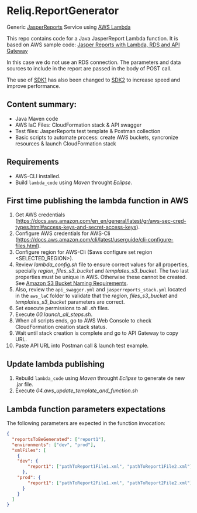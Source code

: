 # Reliq.ReportGenerator
Generic [JasperReports](https://community.jaspersoft.com/project/jasperreports-library) Service using [AWS Lambda](https://aws.amazon.com/es/lambda/)

This repo contains code for a Java JasperReport Lambda function.
It is based on AWS sample code: [Jasper Reports with Lambda, RDS and API Gateway](https://github.com/aws-samples/jasper-reports-with-lambda-rds)

In this case we do not use an RDS connection. The parameters and data sources to include in the report are passed in the body of POST call.

The use of [SDK1](https://github.com/aws/aws-sdk-java) has also been changed to [SDK2](https://github.com/aws/aws-sdk-java-v2) to increase speed and improve performance.

## Content summary:

* Java Maven code
* AWS IaC Files: CloudFormation stack & API swagger
* Test files: JasperReports test template & Postman collection
* Basic scripts to automate process: create AWS buckets, syncronize resources & launch CloudFormation stack

## Requirements
* AWS-CLI installed.
* Build `lambda_code` using *Maven* throught *Eclipse*.

## First time publishing the lambda function in AWS

1. Get AWS credentials (https://docs.aws.amazon.com/en_en/general/latest/gr/aws-sec-cred-types.html#access-keys-and-secret-access-keys).
2. Configure AWS credentials for AWS-Cli (https://docs.aws.amazon.com/cli/latest/userguide/cli-configure-files.html).
3. Configure region for AWS-Cli ($aws configure set region <SELECTED_REGION>).
4. Review *lambda_config.sh* file to ensure correct values for all properties, specially *region*, *files_s3_bucket* and *templates_s3_bucket*. The two last properties must be unique in AWS. Otherwise these cannot be created. See [Amazon S3 Bucket Naming Requirements](https://docs.aws.amazon.com/awscloudtrail/latest/userguide/cloudtrail-s3-bucket-naming-requirements.html).
5. Also, review the `api_swagger.yml` and `jasperreports_stack.yml` located in the `aws_laC` folder to validate that the *region*, *files_s3_bucket* and *templates_s3_bucket* parameters are correct. 
5. Set execute permissions to all *.sh* files.
6. Execute *00.launch_all_steps.sh*.
7. When all scripts ends, go to AWS Web Console to check CloudFormation creation stack status.
8. Wait until stack creation is complete and go to API Gateway to copy URL.
9. Paste API URL into Postman call & launch test example.


## Update lambda publishing

1. Rebuild `lambda_code` using *Maven* throught *Eclipse* to generate de new .jar file.
2. Execute *04.aws_update_template_and_function.sh*
## Lambda function parameters expectations
The following parameters are expected in the function invocation:

```json
{
  "reportsToBeGenerated": ["report1"],
  "environments": ["dev", "prod"],
  "xmlFiles": [
    {
    "dev": {
        "report1": ["pathToReport1File1.xml", "pathToReport1File2.xml"]
      },
    "prod": {
        "report1": ["pathToReport2File1.xml", "pathToReport2File2.xml"]
      }
    }
  ]
}
```